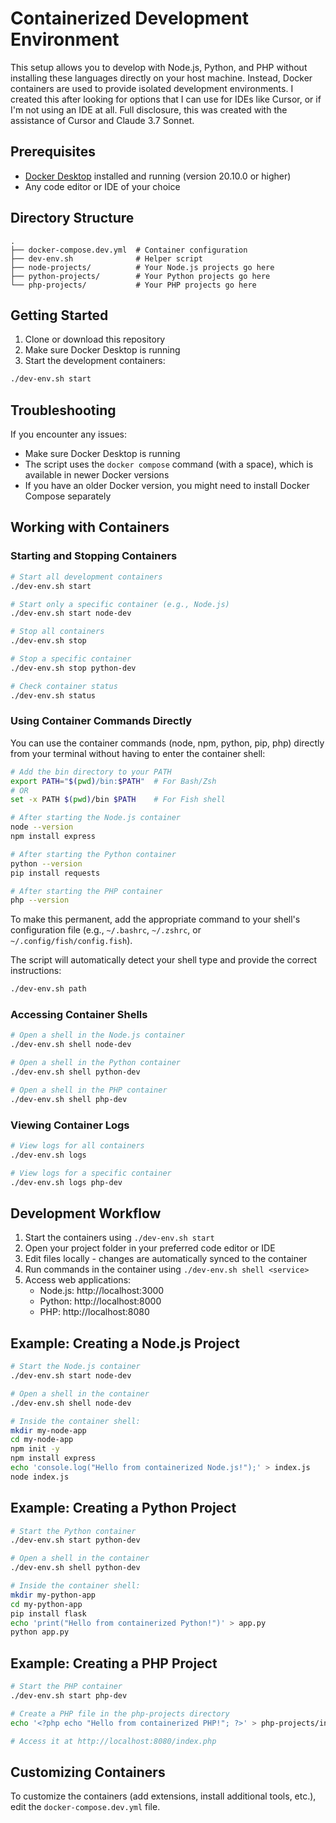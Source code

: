 # Containerized Development Environment

This setup allows you to develop with Node.js, Python, and PHP without installing these languages directly on your host machine. Instead, Docker containers are used to provide isolated development environments. I created this after looking for options that I can use for IDEs like Cursor, or if I'm not using an IDE at all. Full disclosure, this was created with the assistance of Cursor and Claude 3.7 Sonnet.

## Prerequisites

- [Docker Desktop](https://www.docker.com/products/docker-desktop/) installed and running (version 20.10.0 or higher)
- Any code editor or IDE of your choice

## Directory Structure

```
.
├── docker-compose.dev.yml  # Container configuration
├── dev-env.sh              # Helper script
├── node-projects/          # Your Node.js projects go here
├── python-projects/        # Your Python projects go here
└── php-projects/           # Your PHP projects go here
```

## Getting Started

1. Clone or download this repository
2. Make sure Docker Desktop is running
3. Start the development containers:

```bash
./dev-env.sh start
```

## Troubleshooting

If you encounter any issues:

- Make sure Docker Desktop is running
- The script uses the `docker compose` command (with a space), which is available in newer Docker versions
- If you have an older Docker version, you might need to install Docker Compose separately

## Working with Containers

### Starting and Stopping Containers

```bash
# Start all development containers
./dev-env.sh start

# Start only a specific container (e.g., Node.js)
./dev-env.sh start node-dev

# Stop all containers
./dev-env.sh stop

# Stop a specific container
./dev-env.sh stop python-dev

# Check container status
./dev-env.sh status
```

### Using Container Commands Directly

You can use the container commands (node, npm, python, pip, php) directly from your terminal without having to enter the container shell:

```bash
# Add the bin directory to your PATH
export PATH="$(pwd)/bin:$PATH"  # For Bash/Zsh
# OR
set -x PATH $(pwd)/bin $PATH    # For Fish shell

# After starting the Node.js container
node --version
npm install express

# After starting the Python container
python --version
pip install requests

# After starting the PHP container
php --version
```

To make this permanent, add the appropriate command to your shell's configuration file (e.g., `~/.bashrc`, `~/.zshrc`, or `~/.config/fish/config.fish`).

The script will automatically detect your shell type and provide the correct instructions:

```bash
./dev-env.sh path
```

### Accessing Container Shells

```bash
# Open a shell in the Node.js container
./dev-env.sh shell node-dev

# Open a shell in the Python container
./dev-env.sh shell python-dev

# Open a shell in the PHP container
./dev-env.sh shell php-dev
```

### Viewing Container Logs

```bash
# View logs for all containers
./dev-env.sh logs

# View logs for a specific container
./dev-env.sh logs php-dev
```

## Development Workflow

1. Start the containers using `./dev-env.sh start`
2. Open your project folder in your preferred code editor or IDE
3. Edit files locally - changes are automatically synced to the container
4. Run commands in the container using `./dev-env.sh shell <service>`
5. Access web applications:
   - Node.js: http://localhost:3000
   - Python: http://localhost:8000
   - PHP: http://localhost:8080

## Example: Creating a Node.js Project

```bash
# Start the Node.js container
./dev-env.sh start node-dev

# Open a shell in the container
./dev-env.sh shell node-dev

# Inside the container shell:
mkdir my-node-app
cd my-node-app
npm init -y
npm install express
echo 'console.log("Hello from containerized Node.js!");' > index.js
node index.js
```

## Example: Creating a Python Project

```bash
# Start the Python container
./dev-env.sh start python-dev

# Open a shell in the container
./dev-env.sh shell python-dev

# Inside the container shell:
mkdir my-python-app
cd my-python-app
pip install flask
echo 'print("Hello from containerized Python!")' > app.py
python app.py
```

## Example: Creating a PHP Project

```bash
# Start the PHP container
./dev-env.sh start php-dev

# Create a PHP file in the php-projects directory
echo '<?php echo "Hello from containerized PHP!"; ?>' > php-projects/index.php

# Access it at http://localhost:8080/index.php
```

## Customizing Containers

To customize the containers (add extensions, install additional tools, etc.), edit the `docker-compose.dev.yml` file. 